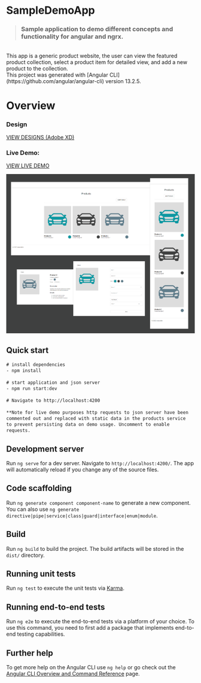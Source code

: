 # SampleDemoApp

> ### Sample application to demo different concepts and functionality for angular and ngrx.

<br>
This app is a generic product website, the user can view the featured product collection, select a product item for detailed view, and add a new product to the collection.

<br>
This project was generated with [Angular CLI](https://github.com/angular/angular-cli) version 13.2.5.

# Overview

### **Design**

<a href="https://xd.adobe.com/view/13fab039-c1c2-4297-bd21-5488a9ebd219-46a9/grid">VIEW DESIGNS (Adobe XD)</a>

### **Live Demo**:

<a href="https://ianacodev.github.io/sample-demo-app" target="_blank">VIEW LIVE DEMO</a>

<img src="./src/assets/website-images/website-promo-min.png">

## Quick start

```
# install dependencies
- npm install

# start application and json server
- npm run start:dev

# Navigate to http://localhost:4200

**Note for live demo purposes http requests to json server have been
commented out and replaced with static data in the products service
to prevent persisting data on demo usage. Uncomment to enable requests.
```

## Development server

Run `ng serve` for a dev server. Navigate to `http://localhost:4200/`. The app will automatically reload if you change any of the source files.

## Code scaffolding

Run `ng generate component component-name` to generate a new component. You can also use `ng generate directive|pipe|service|class|guard|interface|enum|module`.

## Build

Run `ng build` to build the project. The build artifacts will be stored in the `dist/` directory.

## Running unit tests

Run `ng test` to execute the unit tests via [Karma](https://karma-runner.github.io).

## Running end-to-end tests

Run `ng e2e` to execute the end-to-end tests via a platform of your choice. To use this command, you need to first add a package that implements end-to-end testing capabilities.

## Further help

To get more help on the Angular CLI use `ng help` or go check out the [Angular CLI Overview and Command Reference](https://angular.io/cli) page.

